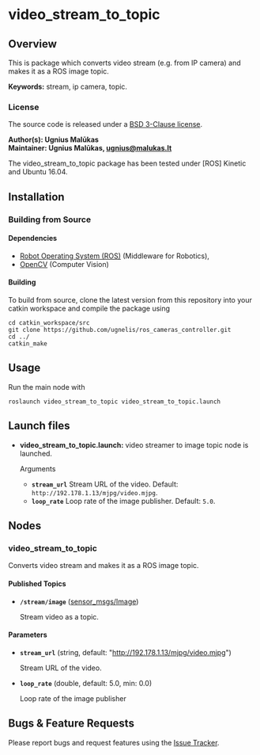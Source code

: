 # video_stream_to_topic

## Overview

This is package which converts video stream (e.g. from IP camera) and makes it as a ROS image topic.

**Keywords:** stream, ip camera, topic.

### License

The source code is released under a [BSD 3-Clause license](LICENSE).

**Author(s): Ugnius Malūkas  
Maintainer: Ugnius Malūkas, ugnius@malukas.lt**

The video_stream_to_topic package has been tested under [ROS] Kinetic and Ubuntu 16.04.

## Installation

### Building from Source

#### Dependencies

- [Robot Operating System (ROS)] (Middleware for Robotics),
- [OpenCV] (Computer Vision)


#### Building

To build from source, clone the latest version from this repository into your catkin workspace and compile the package using

	cd catkin_workspace/src
	git clone https://github.com/ugnelis/ros_cameras_controller.git
	cd ../
	catkin_make


## Usage

Run the main node with

	roslaunch video_stream_to_topic video_stream_to_topic.launch


## Launch files

* **video_stream_to_topic.launch:** video streamer to image topic node is launched. 
    
    Arguments

    - **`stream_url`** Stream URL of the video. Default: `http://192.178.1.13/mjpg/video.mjpg`.
    - **`loop_rate`** Loop rate of the image publisher. Default: `5.0`.


## Nodes

### video_stream_to_topic

Converts video stream and makes it as a ROS image topic.


#### Published Topics

* **`/stream/image`** ([sensor_msgs/Image])

	Stream video as a topic.


#### Parameters

* **`stream_url`** (string, default: "http://192.178.1.13/mjpg/video.mjpg")

	Stream URL of the video.

* **`loop_rate`** (double, default: 5.0, min: 0.0)

	Loop rate of the image publisher


## Bugs & Feature Requests

Please report bugs and request features using the [Issue Tracker](https://github.com/ugnelis/ros-cameras-controller/issues).


[Robot Operating System (ROS)]: http://www.ros.org
[OpenCV]: https://opencv.org
[sensor_msgs/Image]: http://docs.ros.org/api/sensor_msgs/html/msg/Image.html
